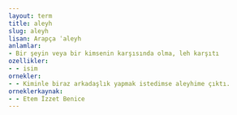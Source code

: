 ```yaml
---
layout: term
title: aleyh
slug: aleyh
lisan: Arapça ʿaleyh
anlamlar:
- Bir şeyin veya bir kimsenin karşısında olma, leh karşıtı
ozellikler:
- - isim
ornekler:
- - Kiminle biraz arkadaşlık yapmak istedimse aleyhime çıktı.
orneklerkaynak:
- - Etem İzzet Benice
---
```

